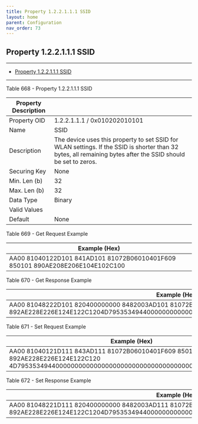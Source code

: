 ```yaml
---
title: Property 1.2.2.1.1.1 SSID
layout: home
parent: Configuration
nav_order: 73
---
```


## Property 1.2.2.1.1.1 SSID

---

- [Property 1.2.2.1.1.1 SSID](#property-122111-ssid)

---


Table 668 - Property 1.2.2.1.1.1 SSID

| Property Description |  |
|----|----|
| Property OID | 1.2.2.1.1.1 / 0x010202010101 |
| Name | SSID |
| Description | The device uses this property to set SSID for WLAN settings. If the SSID is shorter than 32 bytes, all remaining bytes after the SSID should be set to zeros. |
| Securing Key | None |
| Min. Len (b) | 32 |
| Max. Len (b) | 32 |
| Data Type | Binary |
| Valid Values |  |
| Default | None |

Table 669 - Get Request Example

| Example (Hex) |
|----|
| AA00 81040122D101 841AD101 81072B06010401F609 850101 890AE208E206E104E102C100 |

Table 670 - Get Response Example

| Example (Hex) |
|----|
| AA00 81048222D101 820400000000 8482003AD101 81072B06010401F609 850101 892AE228E226E124E122C1204D79535349440000000000000000000000000000000000000000000000000000 |

Table 671 - Set Request Example

| Example (Hex) |
|----|
| AA00 81040121D111 843AD111 81072B06010401F609 850101 892AE228E226E124E122C120 4D79535349440000000000000000000000000000000000000000000000000000 |

Table 672 - Set Response Example

| Example (Hex) |
|----|
| AA00 81048221D111 820400000000 8482003AD111 81072B06010401F609 850101 892AE228E226E124E122C1204D79535349440000000000000000000000000000000000000000000000000000 |

##